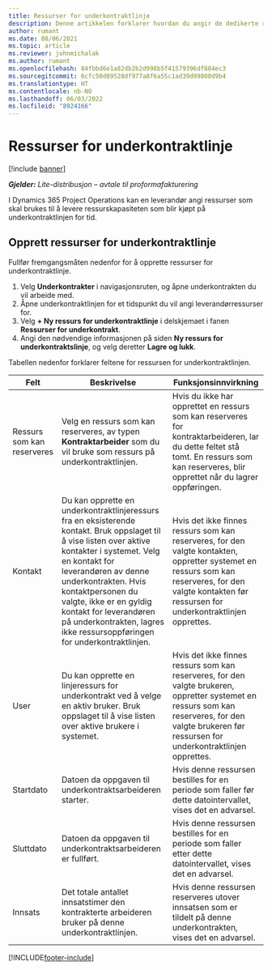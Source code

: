 ```yaml
---
title: Ressurser for underkontraktlinje
description: Denne artikkelen forklarer hvordan du angir de dedikerte ressursene fra leverandøren for en bestemt underkontraktlinje for tid.
author: rumant
ms.date: 08/06/2021
ms.topic: article
ms.reviewer: johnmichalak
ms.author: rumant
ms.openlocfilehash: 84fbbd6e1a82db2b2d998b5f41579396df884ec3
ms.sourcegitcommit: 6cfc50d89528df977a8f6a55c1ad39d99800d9b4
ms.translationtype: HT
ms.contentlocale: nb-NO
ms.lasthandoff: 06/03/2022
ms.locfileid: "8924166"
---
```

# <a name="subcontract-line-resources"></a>Ressurser for underkontraktlinje

[!include [banner](../../includes/dataverse-preview.md)]

_**Gjelder:** Lite-distribusjon – avtale til proformafakturering_

I Dynamics 365 Project Operations kan en leverandør angi ressurser som skal brukes til å levere ressurskapasiteten som blir kjøpt på underkontraktlinjen for tid.

## <a name="create-subcontract-line-resources"></a>Opprett ressurser for underkontraktlinje

Fullfør fremgangsmåten nedenfor for å opprette ressurser for underkontraktlinje.

1. Velg **Underkontrakter** i navigasjonsruten, og åpne underkontrakten du vil arbeide med.
2. Åpne underkontraktlinjen for et tidspunkt du vil angi leverandørressurser for.
3. Velg **+ Ny ressurs for underkontraktlinje** i delskjemaet i fanen **Ressurser for underkontrakt**.
4. Angi den nødvendige informasjonen på siden **Ny ressurs for underkontraktslinje**, og velg deretter **Lagre og lukk**.

Tabellen nedenfor forklarer feltene for ressursen for underkontraktlinjen.

| Felt | Beskrivelse | Funksjonsinnvirkning |
| ----- | ----------- | ----------------- |
| Ressurs som kan reserveres | Velg en ressurs som kan reserveres, av typen **Kontraktarbeider** som du vil bruke som ressurs på underkontraktlinjen.| Hvis du ikke har opprettet en ressurs som kan reserveres for kontraktarbeideren, lar du dette feltet stå tomt. En ressurs som kan reserveres, blir opprettet når du lagrer oppføringen.  |
| Kontakt | Du kan opprette en underkontraktlinjeressurs fra en eksisterende kontakt. Bruk oppslaget til å vise listen over aktive kontakter i systemet. Velg en kontakt for leverandøren av denne underkontrakten. Hvis kontaktpersonen du valgte, ikke er en gyldig kontakt for leverandøren på underkontrakten, lagres ikke ressursoppføringen for underkontraktlinjen.| Hvis det ikke finnes ressurs som kan reserveres, for den valgte kontakten, oppretter systemet en ressurs som kan reserveres, for den valgte kontakten før ressursen for underkontraktlinjen opprettes. |
| User | Du kan opprette en linjeressurs for underkontrakt ved å velge en aktiv bruker. Bruk oppslaget til å vise listen over aktive brukere i systemet.| Hvis det ikke finnes ressurs som kan reserveres, for den valgte brukeren, oppretter systemet en ressurs som kan reserveres, for den valgte brukeren før ressursen for underkontraktlinjen opprettes. |
| Startdato | Datoen da oppgaven til underkontraktsarbeideren starter.| Hvis denne ressursen bestilles for en periode som faller før dette datointervallet, vises det en advarsel. |
| Sluttdato | Datoen da oppgaven til underkontraktsarbeideren er fullført.| Hvis denne ressursen bestilles for en periode som faller etter dette datointervallet, vises det en advarsel. |
| Innsats | Det totale antallet innsatstimer den kontrakterte arbeideren bruker på denne underkontraktlinjen.| Hvis denne ressursen reserveres utover innsatsen som er tildelt på denne underkontrakten, vises det en advarsel. |


[!INCLUDE[footer-include](../../includes/footer-banner.md)]
